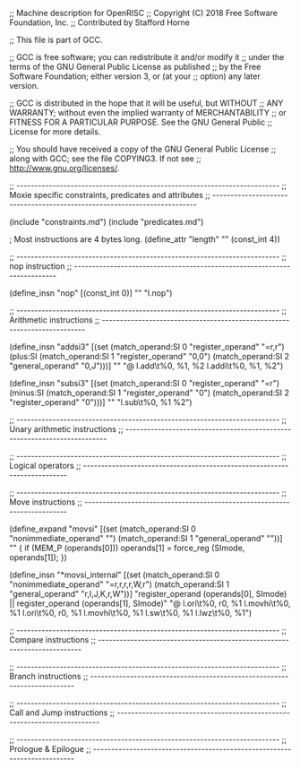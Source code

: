 ;; Machine description for OpenRISC
;; Copyright (C) 2018 Free Software Foundation, Inc.
;; Contributed by Stafford Horne

;; This file is part of GCC.

;; GCC is free software; you can redistribute it and/or modify it
;; under the terms of the GNU General Public License as published
;; by the Free Software Foundation; either version 3, or (at your
;; option) any later version.

;; GCC is distributed in the hope that it will be useful, but WITHOUT
;; ANY WARRANTY; without even the implied warranty of MERCHANTABILITY
;; or FITNESS FOR A PARTICULAR PURPOSE.  See the GNU General Public
;; License for more details.

;; You should have received a copy of the GNU General Public License
;; along with GCC; see the file COPYING3.  If not see
;; <http://www.gnu.org/licenses/>.

;; -------------------------------------------------------------------------
;; Moxie specific constraints, predicates and attributes
;; -------------------------------------------------------------------------

(include "constraints.md")
(include "predicates.md")

; Most instructions are 4 bytes long.
(define_attr "length" "" (const_int 4))

;; -------------------------------------------------------------------------
;; nop instruction
;; -------------------------------------------------------------------------

(define_insn "nop"
  [(const_int 0)]
  ""
  "l.nop")

;; -------------------------------------------------------------------------
;; Arithmetic instructions
;; -------------------------------------------------------------------------

(define_insn "addsi3"
  [(set (match_operand:SI 0 "register_operand" "=r,r")
	  (plus:SI
	   (match_operand:SI 1 "register_operand" "0,0")
	   (match_operand:SI 2 "general_operand" "0,J")))]
  ""
  "@
  l.add\t%0, %1, %2
  l.addi\t%0, %1, %2")

(define_insn "subsi3"
  [(set (match_operand:SI 0 "register_operand" "=r")
	  (minus:SI
	   (match_operand:SI 1 "register_operand" "0")
	   (match_operand:SI 2 "register_operand" "0")))]
  ""
  "l.sub\t%0, %1 %2")

;; -------------------------------------------------------------------------
;; Unary arithmetic instructions
;; -------------------------------------------------------------------------

;; -------------------------------------------------------------------------
;; Logical operators
;; -------------------------------------------------------------------------

;; -------------------------------------------------------------------------
;; Move instructions
;; -------------------------------------------------------------------------

(define_expand "movsi"
  [(set (match_operand:SI 0 "nonimmediate_operand" "")
	(match_operand:SI 1 "general_operand" ""))]
  ""
{
  if (MEM_P (operands[0]))
    operands[1] = force_reg (SImode, operands[1]);
})

(define_insn "*movsi_internal"
  [(set (match_operand:SI 0 "nonimmediate_operand" "=r,r,r,r,W,r")
	(match_operand:SI 1 "general_operand" "r,I,J,K,r,W"))]
  "register_operand (operands[0], SImode) || register_operand (operands[1], SImode)"
  "@
   l.ori\t%0, r0, %1
   l.movhi\t%0, %1
   l.ori\t%0, r0, %1
   l.movhi\t%0, %1
   l.sw\t%0, %1
   l.lwz\t%0, %1")


;; -------------------------------------------------------------------------
;; Compare instructions
;; -------------------------------------------------------------------------

;; -------------------------------------------------------------------------
;; Branch instructions
;; -------------------------------------------------------------------------

;; -------------------------------------------------------------------------
;; Call and Jump instructions
;; -------------------------------------------------------------------------

;; -------------------------------------------------------------------------
;; Prologue & Epilogue
;; -------------------------------------------------------------------------

